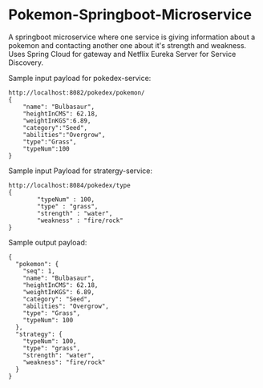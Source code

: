 # Pokemon-Springboot-Microservice
A springboot microservice where one service is giving information about a pokemon and contacting another one about it's strength and weakness. Uses Spring Cloud for gateway and Netflix Eureka Server for Service Discovery.

Sample input payload for pokedex-service:

```
http://localhost:8082/pokedex/pokemon/
{
    "name": "Bulbasaur",
    "heightInCMS": 62.18,
    "weightInKGS":6.89,
    "category":"Seed",
    "abilities":"Overgrow",
    "type":"Grass",
    "typeNum":100
}

```

Sample input Payload for stratergy-service:
```
http://localhost:8084/pokedex/type
{
        "typeNum" : 100,
        "type" : "grass",
        "strength" : "water",
        "weakness" : "fire/rock"
}
```

Sample output payload:

```
{
  "pokemon": {
    "seq": 1,
    "name": "Bulbasaur",
    "heightInCMS": 62.18,
    "weightInKGS": 6.89,
    "category": "Seed",
    "abilities": "Overgrow",
    "type": "Grass",
    "typeNum": 100
  },
  "strategy": {
    "typeNum": 100,
    "type": "grass",
    "strength": "water",
    "weakness": "fire/rock"
  }
}
```

